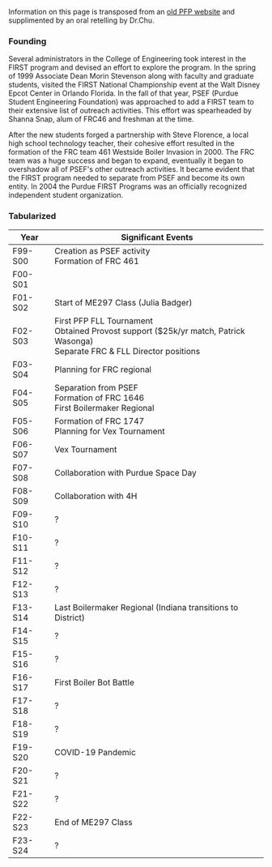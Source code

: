 Information on this page is transposed from an [old PFP website](https://engineering.purdue.edu/PUFIRST/ProgramHistory.htm) and supplimented by an oral retelling by Dr.Chu.

### Founding
Several administrators in the College of Engineering took interest in the FIRST program and devised an effort to explore the program. In the spring of 1999 Associate Dean Morin Stevenson along with faculty and graduate students, visited the FIRST National Championship event at the Walt Disney Epcot Center in Orlando Florida. In the fall of that year, PSEF (Purdue Student Engineering Foundation) was approached to add a FIRST team to their extensive list of outreach activities. This effort was spearheaded by Shanna Snap, alum of FRC46 and freshman at the time.

After the new students forged a partnership with Steve Florence, a local high school technology teacher, their cohesive effort resulted in the formation of the FRC team 461 Westside Boiler Invasion in 2000. The FRC team was a huge success and began to expand, eventually it began to overshadow all of PSEF's other outreach activities. It became evident that the FIRST program needed to separate from PSEF and become its own entity. In 2004 the Purdue FIRST Programs was an officially recognized independent student organization.

### Tabularized

| Year | Significant Events |
|---|---|
| F99-S00 | Creation as PSEF activity<br>Formation of FRC 461 |
| F00-S01 |  |
| F01-S02 | Start of ME297 Class (Julia Badger) |
| F02-S03 | First PFP FLL Tournament<br>Obtained Provost support ($25k/yr match, Patrick Wasonga)<br>Separate FRC & FLL Director positions |
| F03-S04 | Planning for FRC regional |
| F04-S05 | Separation from PSEF<br>Formation of FRC 1646<br>First Boilermaker Regional  |
| F05-S06 | Formation of FRC 1747<br>Planning for Vex Tournament |
| F06-S07 | Vex Tournament |
| F07-S08 | Collaboration with Purdue Space Day |
| F08-S09 | Collaboration with 4H |
| F09-S10 | ? |
| F10-S11 | ? |
| F11-S12 | ? |
| F12-S13 | ? |
| F13-S14 | Last Boilermaker Regional (Indiana transitions to District) |
| F14-S15 | ? |
| F15-S16 | ? |
| F16-S17 | First Boiler Bot Battle |
| F17-S18 | ? |
| F18-S19 | ? |
| F19-S20 | COVID-19 Pandemic |
| F20-S21 | ? |
| F21-S22 | ? |
| F22-S23 | End of ME297 Class |
| F23-S24 | ? |
